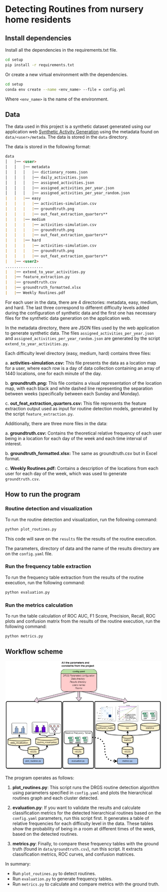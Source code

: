 # Detecting Routines from nursery home residents

## Install dependencies

Install all the dependencies in the requirements.txt file.

```bash
cd setup
pip install -r requirements.txt
```

Or create a new virtual environment with the dependencies.

```bash
cd setup
conda env create --name <env_name> --file = config.yml
```

Where `<env_name>` is the name of the environment.

## Data

The data used in this project is a synthetic dataset generated using our application web [Synthetic Activity Generation](https://javiergavina.github.io/Synthetic-Activity-Dataset/) using the metadata found on `data/<user>/metada`.  The data is stored in the `data` directory.

The data is stored in the following format:

````markdown
data
│   |── <user>
│   │   |── metadata
│   │   │   |── dictionary_rooms.json
│   │   │   |── daily_activities.json
│   │   │   |── assigned_activities.json
│   │   │   |── assigned_activities_per_year.json
│   │   │   |── assigned_activities_per_year_random.json
|   |   |── easy
|   |   |   |── activities-simulation.csv
|   |   |   |── groundtruth.png
|   |   |   |── out_feat_extraction_quarters**
|   |   |── medium
|   |   |   |── activities-simulation.csv
|   |   |   |── groundtruth.png
|   |   |   |── out_feat_extraction_quarters**
|   |   |── hard
|   |   |   |── activities-simulation.csv
|   |   |   |── groundtruth.png
|   |   |   |── out_feat_extraction_quarters**
|   |── <user2>
.................
|   |── extend_to_year_activities.py
|   |── feature_extraction.py
|   |── groundtruth.csv
|   |── groundtruth_formatted.xlsx
|   |── Weekly Routines.pdf
````

For each user in the data, there are 4 directories: metadata, easy, medium, and hard. The last three correspond to different difficulty levels added during the configuration of synthetic data and the first one has necessary files for the synthetic data generation on the application web.

In the metadata directory, there are JSON files used by the web application to generate synthetic data. The files ``assigned_activities_per_year.json`` and ``assigned_activities_per_year_random.json`` are generated by the script ``extend_to_year_activities.py``.

Each difficulty level directory (easy, medium, hard) contains three files:

a.  **activities-simulation.csv:** This file presents the data as a location map for a user, where each row is a day of data collection containing an array of 1440 locations, one for each minute of the day.

b.  **groundtruth.png:** This file contains a visual representation of the location map, with each black and white dashed line representing the separation between weeks (specifically between each Sunday and Monday).

c.  **out_feat_extraction_quarters.csv:** This file represents the feature extraction output used as input for routine detection models, generated by the script ``feature_extraction.py``.

Additionally, there are three more files in the data:

a.  **groundtruth.csv:** Contains the theoretical relative frequency of each user being in a location for each day of the week and each time interval of interest.

b.  **groundtruth_formatted.xlsx:** The same as groundtruth.csv but in Excel format.

c.  **Weekly Routines.pdf:** Contains a description of the locations from each user for each day of the week, which was used to generate ``groundtruth.csv``.

## How to run the program

### Routine detection and visualization

To run the routine detection and visualization, run the following command:

```bash
python plot_routines.py
```

This code will save on the `results` file the results of the routine execution.

The parameters, directory of data and the name of the results directory are on the `config.yaml` file.

### Run the frequency table extraction

To run the frequency table extraction from the results of the routine execution, run the following command:

```bash
python evaluation.py
```


### Run the metrics calculation

To run the table calculation of ROC AUC, F1 Score, Precision, Recall, ROC plots and confusion matrix from the results of the routine execution, run the following command:

```bash
python metrics.py
```

## Workflow scheme

![](figs/scheme.png)

The program operates as follows:

1. **plot_routines.py**: This script runs the DRGS routine detection algorithm using parameters specified in `config.yaml` and plots the hierarchical routines graph and each cluster detected. 

2. **evaluation.py**: If you want to validate the results and calculate classification metrics for the detected hierarchical routines based on the `config.yaml` parameters, run this script first. It generates a table of relative frequencies for each difficulty level in the data. These tables show the probability of being in a room at different times of the week, based on the detected routines.

3. **metrics.py**: Finally, to compare these frequency tables with the ground truth (found in `data/groundtruth.csv`), run this script. It extracts classification metrics, ROC curves, and confusion matrices.

In summary:
- Run `plot_routines.py` to detect routines.
- Run `evaluation.py` to generate frequency tables.
- Run `metrics.py` to calculate and compare metrics with the ground truth.

